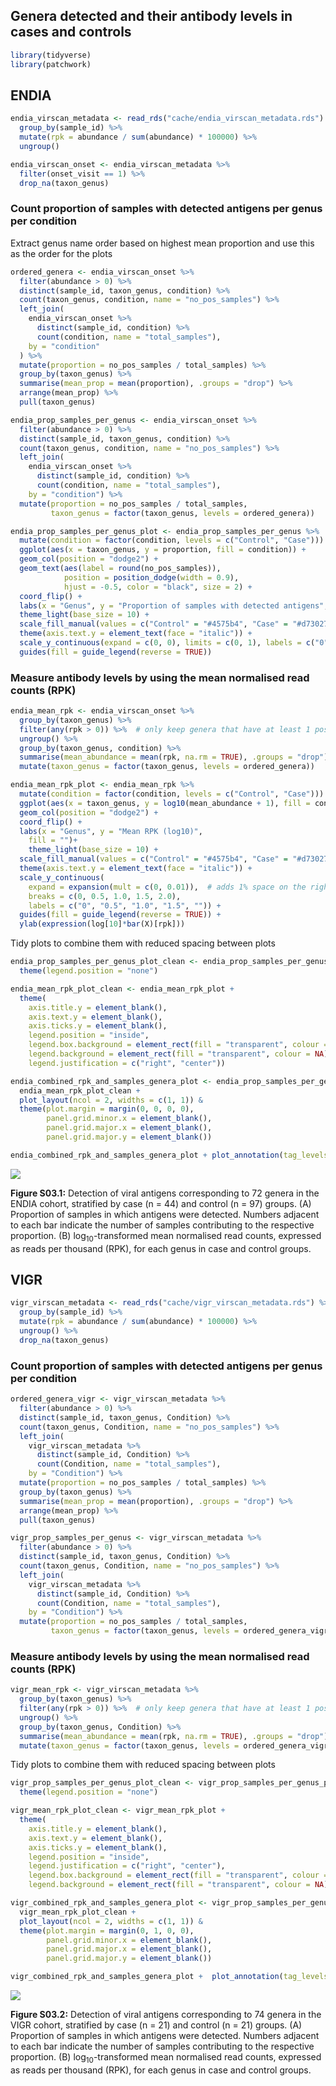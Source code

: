 
## Genera detected and their antibody levels in cases and controls

``` r
library(tidyverse)
library(patchwork)
```

## ENDIA

``` r
endia_virscan_metadata <- read_rds("cache/endia_virscan_metadata.rds") %>% 
  group_by(sample_id) %>% 
  mutate(rpk = abundance / sum(abundance) * 100000) %>% 
  ungroup()

endia_virscan_onset <- endia_virscan_metadata %>%
  filter(onset_visit == 1) %>% 
  drop_na(taxon_genus) 
```

### Count proportion of samples with detected antigens per genus per condition

Extract genus name order based on highest mean proportion and use this
as the order for the plots

``` r
ordered_genera <- endia_virscan_onset %>%
  filter(abundance > 0) %>%
  distinct(sample_id, taxon_genus, condition) %>%
  count(taxon_genus, condition, name = "no_pos_samples") %>%
  left_join(
    endia_virscan_onset %>%
      distinct(sample_id, condition) %>%
      count(condition, name = "total_samples"),
    by = "condition"
  ) %>%
  mutate(proportion = no_pos_samples / total_samples) %>%
  group_by(taxon_genus) %>%
  summarise(mean_prop = mean(proportion), .groups = "drop") %>%
  arrange(mean_prop) %>%
  pull(taxon_genus)
```

``` r
endia_prop_samples_per_genus <- endia_virscan_onset %>%
  filter(abundance > 0) %>%
  distinct(sample_id, taxon_genus, condition) %>%
  count(taxon_genus, condition, name = "no_pos_samples") %>%
  left_join(
    endia_virscan_onset %>%
      distinct(sample_id, condition) %>%
      count(condition, name = "total_samples"), 
    by = "condition") %>%
  mutate(proportion = no_pos_samples / total_samples,
         taxon_genus = factor(taxon_genus, levels = ordered_genera))
```

``` r
endia_prop_samples_per_genus_plot <- endia_prop_samples_per_genus %>% 
  mutate(condition = factor(condition, levels = c("Control", "Case"))) %>% # aeschange order so cases come above controls in the plot
  ggplot(aes(x = taxon_genus, y = proportion, fill = condition)) +
  geom_col(position = "dodge2") +
  geom_text(aes(label = round(no_pos_samples)), 
            position = position_dodge(width = 0.9),
            hjust = -0.5, color = "black", size = 2) +
  coord_flip() +
  labs(x = "Genus", y = "Proportion of samples with detected antigens", fill = "") +
  theme_light(base_size = 10) +
  scale_fill_manual(values = c("Control" = "#4575b4", "Case" = "#d73027"), labels = c("Control", "Case")) +
  theme(axis.text.y = element_text(face = "italic")) +
  scale_y_continuous(expand = c(0, 0), limits = c(0, 1), labels = c("0", "0.25", "0.5", "0.75", "")) +
  guides(fill = guide_legend(reverse = TRUE))
```

### Measure antibody levels by using the mean normalised read counts (RPK)

``` r
endia_mean_rpk <- endia_virscan_onset %>% 
  group_by(taxon_genus) %>%
  filter(any(rpk > 0)) %>%  # only keep genera that have at least 1 positive value
  ungroup() %>% 
  group_by(taxon_genus, condition) %>%
  summarise(mean_abundance = mean(rpk, na.rm = TRUE), .groups = "drop") %>% 
  mutate(taxon_genus = factor(taxon_genus, levels = ordered_genera))
```

``` r
endia_mean_rpk_plot <- endia_mean_rpk %>% 
  mutate(condition = factor(condition, levels = c("Control", "Case"))) %>% # change order so cases come above controls in the plot
  ggplot(aes(x = taxon_genus, y = log10(mean_abundance + 1), fill = condition)) +
  geom_col(position = "dodge2") +
  coord_flip() +
  labs(x = "Genus", y = "Mean RPK (log10)",
    fill = "")+
    theme_light(base_size = 10) +
  scale_fill_manual(values = c("Control" = "#4575b4", "Case" = "#d73027"), labels = c("Control", "Case")) +
  theme(axis.text.y = element_text(face = "italic")) +
  scale_y_continuous(
    expand = expansion(mult = c(0, 0.01)),  # adds 1% space on the right of the plot
    breaks = c(0, 0.5, 1.0, 1.5, 2.0),
    labels = c("0", "0.5", "1.0", "1.5", "")) +
  guides(fill = guide_legend(reverse = TRUE)) +
  ylab(expression(log[10]*bar(X)[rpk]))
```

Tidy plots to combine them with reduced spacing between plots

``` r
endia_prop_samples_per_genus_plot_clean <- endia_prop_samples_per_genus_plot +
  theme(legend.position = "none")

endia_mean_rpk_plot_clean <- endia_mean_rpk_plot +
  theme(
    axis.title.y = element_blank(),
    axis.text.y = element_blank(),
    axis.ticks.y = element_blank(),
    legend.position = "inside",
    legend.box.background = element_rect(fill = "transparent", colour = NA),
    legend.background = element_rect(fill = "transparent", colour = NA),
    legend.justification = c("right", "center"))

endia_combined_rpk_and_samples_genera_plot <- endia_prop_samples_per_genus_plot_clean +
  endia_mean_rpk_plot_clean +
  plot_layout(ncol = 2, widths = c(1, 1)) & 
  theme(plot.margin = margin(0, 0, 0, 0),
        panel.grid.minor.x = element_blank(),
        panel.grid.major.x = element_blank(),
        panel.grid.major.y = element_blank()) 

endia_combined_rpk_and_samples_genera_plot + plot_annotation(tag_levels = "A")
```

![](S03_genera_detected_w_antibody_levels_files/figure-gfm/unnamed-chunk-9-1.png)<!-- -->

**Figure S03.1:** Detection of viral antigens corresponding to 72 genera
in the ENDIA cohort, stratified by case (n = 44) and control (n = 97)
groups. (A) Proportion of samples in which antigens were detected.
Numbers adjacent to each bar indicate the number of samples contributing
to the respective proportion. (B) $\log_{10}$-transformed mean
normalised read counts, expressed as reads per thousand (RPK), for each
genus in case and control groups.

## VIGR

``` r
vigr_virscan_metadata <- read_rds("cache/vigr_virscan_metadata.rds") %>% 
  group_by(sample_id) %>% 
  mutate(rpk = abundance / sum(abundance) * 100000) %>% 
  ungroup() %>% 
  drop_na(taxon_genus) 
```

### Count proportion of samples with detected antigens per genus per condition

``` r
ordered_genera_vigr <- vigr_virscan_metadata %>% 
  filter(abundance > 0) %>%
  distinct(sample_id, taxon_genus, Condition) %>%
  count(taxon_genus, Condition, name = "no_pos_samples") %>%
  left_join(
    vigr_virscan_metadata %>%
      distinct(sample_id, Condition) %>%
      count(Condition, name = "total_samples"),
    by = "Condition") %>%
  mutate(proportion = no_pos_samples / total_samples) %>% 
  group_by(taxon_genus) %>%
  summarise(mean_prop = mean(proportion), .groups = "drop") %>%
  arrange(mean_prop) %>%
  pull(taxon_genus)

vigr_prop_samples_per_genus <- vigr_virscan_metadata %>% 
  filter(abundance > 0) %>%
  distinct(sample_id, taxon_genus, Condition) %>%
  count(taxon_genus, Condition, name = "no_pos_samples") %>%
  left_join(
    vigr_virscan_metadata %>%
      distinct(sample_id, Condition) %>%
      count(Condition, name = "total_samples"),
    by = "Condition") %>%
  mutate(proportion = no_pos_samples / total_samples,
         taxon_genus = factor(taxon_genus, levels = ordered_genera_vigr))
```

### Measure antibody levels by using the mean normalised read counts (RPK)

``` r
vigr_mean_rpk <- vigr_virscan_metadata %>% 
  group_by(taxon_genus) %>%
  filter(any(rpk > 0)) %>%  # only keep genera that have at least 1 positive value
  ungroup() %>% 
  group_by(taxon_genus, Condition) %>%
  summarise(mean_abundance = mean(rpk, na.rm = TRUE), .groups = "drop") %>% 
  mutate(taxon_genus = factor(taxon_genus, levels = ordered_genera_vigr))
```

Tidy plots to combine them with reduced spacing between plots

``` r
vigr_prop_samples_per_genus_plot_clean <- vigr_prop_samples_per_genus_plot +
  theme(legend.position = "none")

vigr_mean_rpk_plot_clean <- vigr_mean_rpk_plot +
  theme(
    axis.title.y = element_blank(),
    axis.text.y = element_blank(),
    axis.ticks.y = element_blank(),
    legend.position = "inside", 
    legend.justification = c("right", "center"),
    legend.box.background = element_rect(fill = "transparent", colour = NA),
    legend.background = element_rect(fill = "transparent", colour = NA))

vigr_combined_rpk_and_samples_genera_plot <- vigr_prop_samples_per_genus_plot_clean +
  vigr_mean_rpk_plot_clean +
  plot_layout(ncol = 2, widths = c(1, 1)) & 
  theme(plot.margin = margin(0, 1, 0, 0),
        panel.grid.minor.x = element_blank(),
        panel.grid.major.x = element_blank(),
        panel.grid.major.y = element_blank()) 

vigr_combined_rpk_and_samples_genera_plot +  plot_annotation(tag_levels = "A")
```

![](S03_genera_detected_w_antibody_levels_files/figure-gfm/unnamed-chunk-17-1.png)<!-- -->

**Figure S03.2:** Detection of viral antigens corresponding to 74 genera
in the VIGR cohort, stratified by case (n = 21) and control (n = 21)
groups. (A) Proportion of samples in which antigens were detected.
Numbers adjacent to each bar indicate the number of samples contributing
to the respective proportion. (B) $\log_{10}$-transformed mean
normalised read counts, expressed as reads per thousand (RPK), for each
genus in case and control groups.
